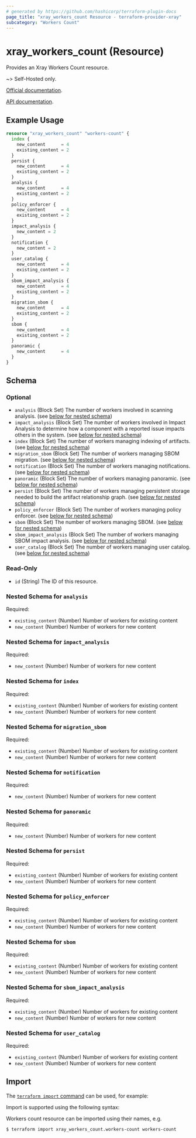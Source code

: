 ```yaml
---
# generated by https://github.com/hashicorp/terraform-plugin-docs
page_title: "xray_workers_count Resource - terraform-provider-xray"
subcategory: "Workers Count"
---
```


# xray_workers_count (Resource)

Provides an Xray Workers Count resource.

~> Self-Hosted only.

[Official documentation](https://www.jfrog.com/confluence/display/JFROG/Configuring+Xray#ConfiguringXray-AdvancedSettings).

[API documentation](https://www.jfrog.com/confluence/display/JFROG/Xray+REST+API#XrayRESTAPI-ConfiguringtheWorkersCount).

## Example Usage

```terraform
resource "xray_workers_count" "workers-count" {
  index {
    new_content      = 4
    existing_content = 2
  }
  persist {
    new_content      = 4
    existing_content = 2
  }
  analysis {
    new_content      = 4
    existing_content = 2
  }
  policy_enforcer {
    new_content      = 4
    existing_content = 2
  }
  impact_analysis {
    new_content = 2
  }
  notification {
    new_content = 2
  }
  user_catalog {
    new_content      = 4
    existing_content = 2
  }
  sbom_impact_analysis {
    new_content      = 4
    existing_content = 2
  }
  migration_sbom {
    new_content      = 4
    existing_content = 2
  }
  sbom {
    new_content      = 4
    existing_content = 2
  } 
  panoramic {
    new_content      = 4
  }
}
```

<!-- schema generated by tfplugindocs -->
## Schema

### Optional

- `analysis` (Block Set) The number of workers involved in scanning analysis. (see [below for nested schema](#nestedblock--analysis))
- `impact_analysis` (Block Set) The number of workers involved in Impact Analysis to determine how a component with a reported issue impacts others in the system. (see [below for nested schema](#nestedblock--impact_analysis))
- `index` (Block Set) The number of workers managing indexing of artifacts. (see [below for nested schema](#nestedblock--index))
- `migration_sbom` (Block Set) The number of workers managing SBOM migration. (see [below for nested schema](#nestedblock--migration_sbom))
- `notification` (Block Set) The number of workers managing notifications. (see [below for nested schema](#nestedblock--notification))
- `panoramic` (Block Set) The number of workers managing panoramic. (see [below for nested schema](#nestedblock--panoramic))
- `persist` (Block Set) The number of workers managing persistent storage needed to build the artifact relationship graph. (see [below for nested schema](#nestedblock--persist))
- `policy_enforcer` (Block Set) The number of workers managing policy enforcer. (see [below for nested schema](#nestedblock--policy_enforcer))
- `sbom` (Block Set) The number of workers managing SBOM. (see [below for nested schema](#nestedblock--sbom))
- `sbom_impact_analysis` (Block Set) The number of workers managing SBOM impact analysis. (see [below for nested schema](#nestedblock--sbom_impact_analysis))
- `user_catalog` (Block Set) The number of workers managing user catalog. (see [below for nested schema](#nestedblock--user_catalog))

### Read-Only

- `id` (String) The ID of this resource.

<a id="nestedblock--analysis"></a>
### Nested Schema for `analysis`

Required:

- `existing_content` (Number) Number of workers for existing content
- `new_content` (Number) Number of workers for new content


<a id="nestedblock--impact_analysis"></a>
### Nested Schema for `impact_analysis`

Required:

- `new_content` (Number) Number of workers for new content


<a id="nestedblock--index"></a>
### Nested Schema for `index`

Required:

- `existing_content` (Number) Number of workers for existing content
- `new_content` (Number) Number of workers for new content


<a id="nestedblock--migration_sbom"></a>
### Nested Schema for `migration_sbom`

Required:

- `existing_content` (Number) Number of workers for existing content
- `new_content` (Number) Number of workers for new content


<a id="nestedblock--notification"></a>
### Nested Schema for `notification`

Required:

- `new_content` (Number) Number of workers for new content


<a id="nestedblock--panoramic"></a>
### Nested Schema for `panoramic`

Required:

- `new_content` (Number) Number of workers for new content


<a id="nestedblock--persist"></a>
### Nested Schema for `persist`

Required:

- `existing_content` (Number) Number of workers for existing content
- `new_content` (Number) Number of workers for new content


<a id="nestedblock--policy_enforcer"></a>
### Nested Schema for `policy_enforcer`

Required:

- `existing_content` (Number) Number of workers for existing content
- `new_content` (Number) Number of workers for new content


<a id="nestedblock--sbom"></a>
### Nested Schema for `sbom`

Required:

- `existing_content` (Number) Number of workers for existing content
- `new_content` (Number) Number of workers for new content


<a id="nestedblock--sbom_impact_analysis"></a>
### Nested Schema for `sbom_impact_analysis`

Required:

- `existing_content` (Number) Number of workers for existing content
- `new_content` (Number) Number of workers for new content


<a id="nestedblock--user_catalog"></a>
### Nested Schema for `user_catalog`

Required:

- `existing_content` (Number) Number of workers for existing content
- `new_content` (Number) Number of workers for new content

## Import

The [`terraform import` command](https://developer.hashicorp.com/terraform/cli/commands/import) can be used, for example:

Import is supported using the following syntax:

Workers count resource can be imported using their names, e.g.
```
$ terraform import xray_workers_count.workers-count workers-count
```
